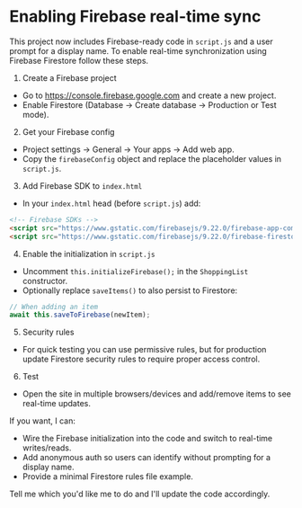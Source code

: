 # Enabling Firebase real-time sync

This project now includes Firebase-ready code in `script.js` and a user prompt for a display name. To enable real-time synchronization using Firebase Firestore follow these steps.

1) Create a Firebase project
- Go to https://console.firebase.google.com and create a new project.
- Enable Firestore (Database → Create database → Production or Test mode).

2) Get your Firebase config
- Project settings → General → Your apps → Add web app.
- Copy the `firebaseConfig` object and replace the placeholder values in `script.js`.

3) Add Firebase SDK to `index.html`
- In your `index.html` head (before `script.js`) add:

```html
<!-- Firebase SDKs -->
<script src="https://www.gstatic.com/firebasejs/9.22.0/firebase-app-compat.js"></script>
<script src="https://www.gstatic.com/firebasejs/9.22.0/firebase-firestore-compat.js"></script>
```

4) Enable the initialization in `script.js`
- Uncomment `this.initializeFirebase();` in the `ShoppingList` constructor.
- Optionally replace `saveItems()` to also persist to Firestore:

```js
// When adding an item
await this.saveToFirebase(newItem);
```

5) Security rules
- For quick testing you can use permissive rules, but for production update Firestore security rules to require proper access control.

6) Test
- Open the site in multiple browsers/devices and add/remove items to see real-time updates.

If you want, I can:
- Wire the Firebase initialization into the code and switch to real-time writes/reads.
- Add anonymous auth so users can identify without prompting for a display name.
- Provide a minimal Firestore rules file example.

Tell me which you'd like me to do and I'll update the code accordingly.
